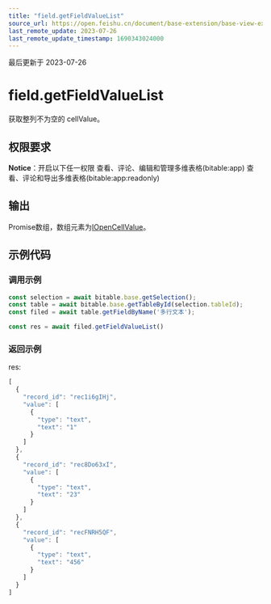 ```yaml
---
title: "field.getFieldValueList"
source_url: https://open.feishu.cn/document/base-extension/base-view-extensions/api/field/field_getfieldvaluelist
last_remote_update: 2023-07-26
last_remote_update_timestamp: 1690343024000
---
```

最后更新于 2023-07-26

# field.getFieldValueList
获取整列不为空的 cellValue。

## 权限要求
**Notice**：开启以下任一权限
查看、评论、编辑和管理多维表格(bitable:app)
查看、评论和导出多维表格(bitable:app:readonly)

## 输出
Promise数组，数组元素为[IOpenCellValue](https://open.feishu.cn/document/uAjLw4CM/uYjL24iN/base-extensions/base-view-extensions/data-type/iopencellvalue)。
## 示例代码
### 调用示例

```js
const selection = await bitable.base.getSelection();
const table = await bitable.base.getTableById(selection.tableId);
const filed = await table.getFieldByName('多行文本');

const res = await filed.getFieldValueList()

```

### 返回示例
res:
```js
[
  {
    "record_id": "rec1i6gIHj",
    "value": [
      {
        "type": "text",
        "text": "1"
      }
    ]
  },
  {
    "record_id": "rec8Do63xI",
    "value": [
      {
        "type": "text",
        "text": "23"
      }
    ]
  },
  {
    "record_id": "recFNRH5QF",
    "value": [
      {
        "type": "text",
        "text": "456"
      }
    ]
  }
]
```
